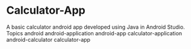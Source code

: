 # Calculator-App
A basic calculator android app developed using Java in Android Studio.  Topics android android-application android-app calculator-application android-calculator calculator-app
